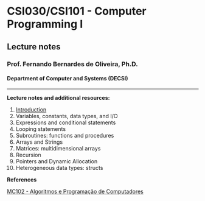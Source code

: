 # CSI030/CSI101 - Computer Programming I

## Lecture notes

### **Prof. Fernando Bernardes de Oliveira, Ph.D.**

#### Department of Computer and Systems (DECSI)

---

**Lecture notes and additional resources:**

1. [Introduction](./01-introduction/)
1. Variables, constants, data types, and I/O
1. Expressions and conditional statements
1. Looping statements
1. Subroutines: functions and procedures
1. Arrays and Strings
1. Matrices: multidimensional arrays
1. Recursion
1. Pointers and Dynamic Allocation
1. Heterogeneous data types: structs

**References**

[MC102 - Algoritmos e Programação de Computadores](https://www.ic.unicamp.br/~mc102/)
